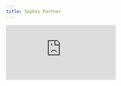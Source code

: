 ```yaml
---
title: Sophos Partner
---
```


<iframe src='https://partnerportal.sophos.com/fr-fr/microsite/overview.aspx?partner_referral_id=001f100001FpZVg&partner_name=CYBERG' frameborder='0'></iframe>
